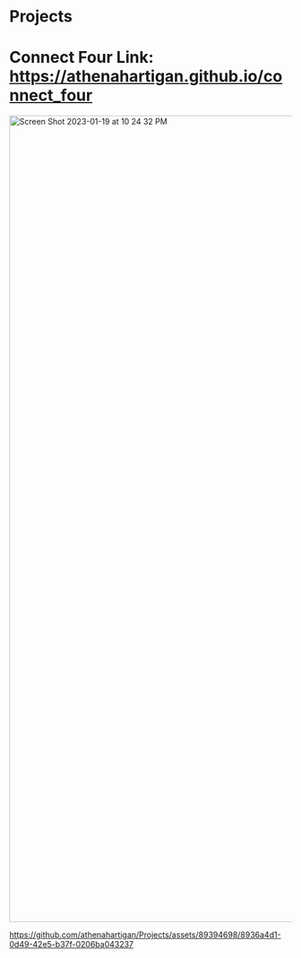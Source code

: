 # Projects

# Connect Four Link: https://athenahartigan.github.io/connect_four

<img width="1440" alt="Screen Shot 2023-01-19 at 10 24 32 PM" src="https://user-images.githubusercontent.com/89394698/213611327-29f51484-d4ca-4bc4-9ace-d52751377fb0.png">

https://github.com/athenahartigan/Projects/assets/89394698/8936a4d1-0d49-42e5-b37f-0206ba043237

